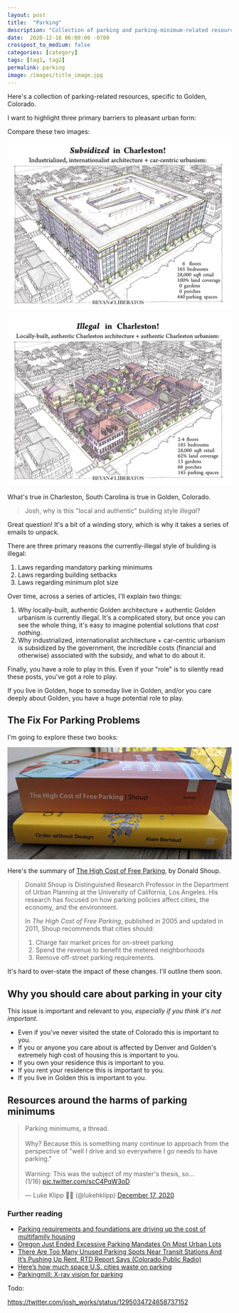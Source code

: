 ```yaml
---
layout: post
title:  "Parking"
description: "Collection of parking and parking-minimum-related resources in Golden, CO"
date:  2020-12-18 06:00:00 -0700
crosspost_to_medium: false
categories: [category]
tags: [tag1, tag2]
permalink: parking
image: /images/title_image.jpg
---
```


Here's a collection of parking-related resources, specific to Golden, Colorado.

I want to highlight three primary barriers to pleasant urban form:

Compare these two images:

![subsidized and ugly](/images_2020/subsidized.jpeg)

![illegal but beautiful](/images_2020/illegal.jpg)

What's true in Charleston, South Carolina is true in Golden, Colorado. 

> Josh, why is this "local and authentic" building style _illegal_?

Great question! It's a bit of a winding story, which is why it takes a series of emails to unpack.

There are three primary reasons the currently-illegal style of building is illegal:

1. Laws regarding mandatory parking minimums
1. Laws regarding building setbacks
1. Laws regarding minimum plot size

Over time, across a series of articles, I'll explain two things:

1. Why locally-built, authentic Golden architecture + authentic Golden urbanism is currently illegal. It's a complicated story, but once you can see the whole thing, it's easy to imagine potential solutions that _cost nothing_.
2. Why industrialized, internationalist architecture + car-centric urbanism is subsidized by the government, the incredible costs (financial and otherwise) associated with the subsidy, and what to do about it.

Finally, you have a role to play in this. Even if your "role" is to silently read these posts, you've got a role to play. 

If you live in Golden, hope to someday live in Golden, and/or you care deeply about Golden, you have a huge potential role to play. 
<!--more-->

## The Fix For Parking Problems

I'm going to explore these two books:

![Shoup and Bertraud](/_drafts/parking/images/shoup-and-bertaud.jpg)

Here's the summary of [The High Cost of Free Parking](https://www.amazon.com/High-Cost-Free-Parking-Updated/dp/193236496X), by Donald Shoup.

> Donald Shoup is Distinguished Research Professor in the Department of Urban Planning at the University of California, Los Angeles. His research has focused on how parking policies affect cities, the economy, and the environment. 
> 
> In _The High Cost of Free Parking_, published in 2005 and updated in 2011, Shoup recommends that cities should:
>
> 1. Charge fair market prices for on-street parking
> 2. Spend the revenue to benefit the metered neighborhoods
> 3. Remove off-street parking requirements. 

It's hard to over-state the impact of these changes. I'll outline them soon.

## Why you should care about parking in your city

This issue is important and relevant to you, _especially if you think it's not important_. 

- Even if you've never visited the state of Colorado this is important to you.
- If you or anyone you care about is affected by Denver and Golden's extremely high cost of housing this is important to you. 
- If you own your residence this is important to you.
- If you rent your residence this is important to you.
- If you live in Golden this is important to you.


## Resources around the harms of parking minimums

<blockquote class="twitter-tweet"><p lang="en" dir="ltr">Parking minimums, a thread.<br><br>Why? Because this is something many continue to approach from the perspective of &quot;well I drive and so everywhere I go needs to have parking.&quot;<br><br>Warning: This was the subject of my master&#39;s thesis, so...<br>(1/16) <a href="https://t.co/scC4PqW3oD">pic.twitter.com/scC4PqW3oD</a></p>&mdash; Luke Klipp 🏳️‍🌈 (@lukehklipp) <a href="https://twitter.com/lukehklipp/status/1339385302729691136?ref_src=twsrc%5Etfw">December 17, 2020</a></blockquote> <script async src="https://platform.twitter.com/widgets.js" charset="utf-8"></script> 





### Further reading

- [Parking requirements and foundations are driving up the cost of multifamily housing](https://www.brookings.edu/research/parking-requirements-and-foundations-are-driving-up-the-cost-of-multifamily-housing/)
- [Oregon Just Ended Excessive Parking Mandates On Most Urban Lots](https://www.sightline.org/2020/12/14/oregon-big-parking-reform/)
- [There Are Too Many Unused Parking Spots Near Transit Stations And It’s Pushing Up Rent, RTD Report Says (Colorado Public Radio)](https://www.cpr.org/2020/12/17/there-are-too-many-unused-parking-spots-near-transit-stations-and-its-pushing-up-rent-rtd-report-says/)
- [Here’s how much space U.S. cities waste on parking](https://www.fastcompany.com/90202222/heres-how-much-space-u-s-cities-waste-on-parking)
- [Parkingmill: X-ray vision for parking](https://parkingmill.com/)


Todo:

https://twitter.com/josh_works/status/1295034724658737152


